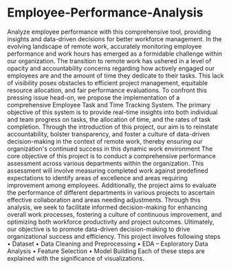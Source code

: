 # Employee-Performance-Analysis
Analyze employee performance with this comprehensive tool, providing insights and data-driven decisions for better workforce management.
In the evolving landscape of remote work, accurately monitoring employee performance and work hours has emerged as a formidable challenge within our organization. The transition to remote work has ushered in a level of opacity and accountability concerns regarding how actively engaged our employees are and the amount of time they dedicate to their tasks. This lack of visibility poses obstacles to efficient project management, equitable resource allocation, and fair performance evaluations.
To confront this pressing issue head-on, we propose the implementation of a comprehensive Employee Task and Time Tracking System. The primary objective of this system is to provide real-time insights into both individual and team progress on tasks, the allocation of time, and the rates of task completion. Through the introduction of this project, our aim is to reinstate accountability, bolster transparency, and foster a culture of data-driven decision-making in the context of remote work, thereby ensuring our organization's continued success in this dynamic work environment
The core objective of this project is to conduct a comprehensive performance assessment across various departments within the organization. This assessment will involve measuring completed work against predefined expectations to identify areas of excellence and areas requiring improvement among employees. Additionally, the project aims to evaluate the performance of different departments in various projects to ascertain effective collaboration and areas needing adjustments. Through this analysis, we seek to facilitate informed decision-making for enhancing overall work processes, fostering a culture of continuous improvement, and optimizing both workforce productivity and project outcomes. Ultimately, our objective is to promote data-driven decision-making to drive organizational success and efficiency.
This project involves following steps
•	Dataset
•	Data Cleaning and Preprocessing
•	EDA – Exploratory Data Analysis
•	Feature Selection
•	Model Building
Each of these steps are explained with the significance of visualizations.
